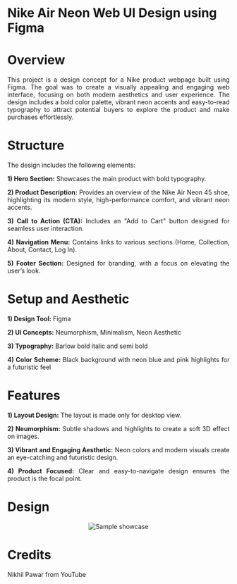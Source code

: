 # Nike Air Neon Web UI Design using Figma

<div align = "justify">

# Overview

This project is a design concept for a Nike product webpage built using Figma. The goal was to create a visually appealing and engaging web interface, focusing on both modern aesthetics and user experience. The design includes a bold color palette, vibrant neon accents and easy-to-read typography to attract potential buyers to explore the product and make purchases effortlessly.

# Structure

The design includes the following elements:

**1) Hero Section:** Showcases the main product with bold typography.
   
**2) Product Description:** Provides an overview of the Nike Air Neon 45 shoe, highlighting its modern style, high-performance comfort, and vibrant neon accents.
   
**3) Call to Action (CTA):** Includes an "Add to Cart" button designed for seamless user interaction.
   
**4) Navigation Menu:** Contains links to various sections (Home, Collection, About, Contact, Log In).
   
**5) Footer Section:** Designed for branding, with a focus on elevating the user’s look.
   
# Setup and Aesthetic

**1) Design Tool:** Figma
   
**2) UI Concepts:** Neumorphism, Minimalism, Neon Aesthetic
   
**3) Typography:** Barlow bold italic and semi bold
   
**4) Color Scheme:** Black background with neon blue and pink highlights for a futuristic feel

# Features

**1) Layout Design:** The layout is made only for desktop view.
   
**2) Neumorphism:** Subtle shadows and highlights to create a soft 3D effect on images.
   
**3) Vibrant and Engaging Aesthetic:** Neon colors and modern visuals create an eye-catching and futuristic design.
   
**4) Product Focused:** Clear and easy-to-navigate design ensures the product is the focal point.

</div>

# Design

<p align = "center">
    <img src= "https://github.com/user-attachments/assets/38c2fafc-fddc-4f96-8b9a-abf3c52240ec" alt = "Sample showcase" />
</p>

# Credits

Nikhil Pawar from YouTube
